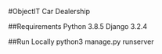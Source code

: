 #ObjectIT Car Dealership

##Requirements
Python 3.8.5
Django 3.2.4

##Run Locally
python3 manage.py runserver
